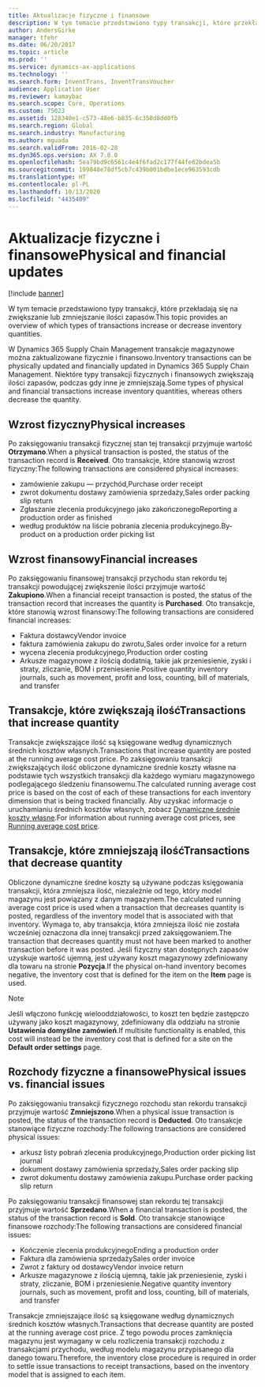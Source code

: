 ```yaml
---
title: Aktualizacje fizyczne i finansowe
description: W tym temacie przedstawiono typy transakcji, które przekładają się na zwiększanie lub zmniejszanie ilości zapasów.
author: AndersGirke
manager: tfehr
ms.date: 06/20/2017
ms.topic: article
ms.prod: ''
ms.service: dynamics-ax-applications
ms.technology: ''
ms.search.form: InventTrans, InventTransVoucher
audience: Application User
ms.reviewer: kamaybac
ms.search.scope: Core, Operations
ms.custom: 75023
ms.assetid: 128340e1-c573-48e6-b835-6c350d8dd0fb
ms.search.region: Global
ms.search.industry: Manufacturing
ms.author: mguada
ms.search.validFrom: 2016-02-28
ms.dyn365.ops.version: AX 7.0.0
ms.openlocfilehash: 5ea79bd9c6561c4e4f6fad2c177f44fe62bdea5b
ms.sourcegitcommit: 199848e78df5cb7c439b001bdbe1ece963593cdb
ms.translationtype: HT
ms.contentlocale: pl-PL
ms.lasthandoff: 10/13/2020
ms.locfileid: "4435409"
---
```

# <a name="physical-and-financial-updates"></a><span data-ttu-id="79746-103">Aktualizacje fizyczne i finansowe</span><span class="sxs-lookup"><span data-stu-id="79746-103">Physical and financial updates</span></span>

[!include [banner](../includes/banner.md)]

<span data-ttu-id="79746-104">W tym temacie przedstawiono typy transakcji, które przekładają się na zwiększanie lub zmniejszanie ilości zapasów.</span><span class="sxs-lookup"><span data-stu-id="79746-104">This topic provides an overview of which types of transactions increase or decrease inventory quantities.</span></span> 

<span data-ttu-id="79746-105">W Dynamics 365 Supply Chain Management transakcje magazynowe można zaktualizowane fizycznie i finansowo.</span><span class="sxs-lookup"><span data-stu-id="79746-105">Inventory transactions can be physically updated and financially updated in Dynamics 365 Supply Chain Management.</span></span> <span data-ttu-id="79746-106">Niektóre typy transakcji fizycznych i finansowych zwiększają ilości zapasów, podczas gdy inne je zmniejszają.</span><span class="sxs-lookup"><span data-stu-id="79746-106">Some types of physical and financial transactions increase inventory quantities, whereas others decrease the quantity.</span></span>

## <a name="physical-increases"></a><span data-ttu-id="79746-107">Wzrost fizyczny</span><span class="sxs-lookup"><span data-stu-id="79746-107">Physical increases</span></span>
<span data-ttu-id="79746-108">Po zaksięgowaniu transakcji fizycznej stan tej transakcji przyjmuje wartość **Otrzymano**.</span><span class="sxs-lookup"><span data-stu-id="79746-108">When a physical transaction is posted, the status of the transaction record is **Received**.</span></span> <span data-ttu-id="79746-109">Oto transakcje, które stanowią wzrost fizyczny:</span><span class="sxs-lookup"><span data-stu-id="79746-109">The following transactions are considered physical increases:</span></span>

-   <span data-ttu-id="79746-110">zamówienie zakupu — przychód,</span><span class="sxs-lookup"><span data-stu-id="79746-110">Purchase order receipt</span></span>
-   <span data-ttu-id="79746-111">zwrot dokumentu dostawy zamówienia sprzedaży,</span><span class="sxs-lookup"><span data-stu-id="79746-111">Sales order packing slip return</span></span>
-   <span data-ttu-id="79746-112">Zgłaszanie zlecenia produkcyjnego jako zakończonego</span><span class="sxs-lookup"><span data-stu-id="79746-112">Reporting a production order as finished</span></span>
-   <span data-ttu-id="79746-113">według produktów na liście pobrania zlecenia produkcyjnego.</span><span class="sxs-lookup"><span data-stu-id="79746-113">By-product on a production order picking list</span></span>

## <a name="financial-increases"></a><span data-ttu-id="79746-114">Wzrost finansowy</span><span class="sxs-lookup"><span data-stu-id="79746-114">Financial increases</span></span>
<span data-ttu-id="79746-115">Po zaksięgowaniu finansowej transakcji przychodu stan rekordu tej transakcji powodującej zwiększenie ilości przyjmuje wartość **Zakupiono**.</span><span class="sxs-lookup"><span data-stu-id="79746-115">When a financial receipt transaction is posted, the status of the transaction record that increases the quantity is **Purchased**.</span></span> <span data-ttu-id="79746-116">Oto transakcje, które stanowią wzrost finansowy:</span><span class="sxs-lookup"><span data-stu-id="79746-116">The following transactions are considered financial increases:</span></span>

-   <span data-ttu-id="79746-117">Faktura dostawcy</span><span class="sxs-lookup"><span data-stu-id="79746-117">Vendor invoice</span></span>
-   <span data-ttu-id="79746-118">faktura zamówienia zakupu do zwrotu,</span><span class="sxs-lookup"><span data-stu-id="79746-118">Sales order invoice for a return</span></span>
-   <span data-ttu-id="79746-119">wycena zlecenia produkcyjnego,</span><span class="sxs-lookup"><span data-stu-id="79746-119">Production order costing</span></span>
-   <span data-ttu-id="79746-120">Arkusze magazynowe z ilością dodatnią, takie jak przeniesienie, zyski i straty, zliczanie, BOM i przeniesienie.</span><span class="sxs-lookup"><span data-stu-id="79746-120">Positive quantity inventory journals, such as movement, profit and loss, counting, bill of materials, and transfer</span></span>

## <a name="transactions-that-increase-quantity"></a><span data-ttu-id="79746-121">Transakcje, które zwiększają ilość</span><span class="sxs-lookup"><span data-stu-id="79746-121">Transactions that increase quantity</span></span>
<span data-ttu-id="79746-122">Transakcje zwiększające ilość są księgowane według dynamicznych średnich kosztów własnych.</span><span class="sxs-lookup"><span data-stu-id="79746-122">Transactions that increase quantity are posted at the running average cost price.</span></span> <span data-ttu-id="79746-123">Po zaksięgowaniu transakcji zwiększających ilość obliczone dynamiczne średnie koszty własne na podstawie tych wszystkich transakcji dla każdego wymiaru magazynowego podlegającego śledzeniu finansowemu.</span><span class="sxs-lookup"><span data-stu-id="79746-123">The calculated running average cost price is based on the cost of each of these transactions for each inventory dimension that is being tracked financially.</span></span> <span data-ttu-id="79746-124">Aby uzyskać informacje o uruchamianiu średnich kosztów własnych, zobacz [Dynamiczne średnie koszty własne](running-average-cost-price.md).</span><span class="sxs-lookup"><span data-stu-id="79746-124">For information about running average cost prices, see [Running average cost price](running-average-cost-price.md).</span></span>

## <a name="transactions-that-decrease-quantity"></a><span data-ttu-id="79746-125">Transakcje, które zmniejszają ilość</span><span class="sxs-lookup"><span data-stu-id="79746-125">Transactions that decrease quantity</span></span>
<span data-ttu-id="79746-126">Obliczone dynamiczne średne koszty są używane podczas księgowania transakcji, która zmniejsza ilość, niezależnie od tego, który model magazynu jest powiązany z danym magazynem.</span><span class="sxs-lookup"><span data-stu-id="79746-126">The calculated running average cost price is used  when a transaction that decreases quantity is posted, regardless of the inventory model that is associated with that inventory.</span></span> <span data-ttu-id="79746-127">Wymaga to, aby transakcja, która zmniejsza ilość nie została wcześniej oznaczona dla innej transakcji przed zaksięgowaniem.</span><span class="sxs-lookup"><span data-stu-id="79746-127">The transaction that decreases quantity must not have been marked to another transaction before it was posted.</span></span> <span data-ttu-id="79746-128">Jeśli fizyczny stan dostępnych zapasów uzyskuje wartość ujemną, jest używany koszt magazynowy zdefiniowany dla towaru na stronie **Pozycja**.</span><span class="sxs-lookup"><span data-stu-id="79746-128">If the physical on-hand inventory becomes negative, the inventory cost that is defined for the item on the **Item** page is used.</span></span> 

> [!NOTE]
> <span data-ttu-id="79746-129">Jeśli włączono funkcję wielooddziałowości, to koszt ten będzie zastępczo używany jako koszt magazynowy, zdefiniowany dla oddziału na stronie **Ustawienia domyślne zamówień**.</span><span class="sxs-lookup"><span data-stu-id="79746-129">If multisite functionality is enabled, this cost will instead be the inventory cost that is defined for a site on the **Default order settings** page.</span></span>

## <a name="physical-issues-vs-financial-issues"></a><span data-ttu-id="79746-130">Rozchody fizyczne a finansowe</span><span class="sxs-lookup"><span data-stu-id="79746-130">Physical issues vs. financial issues</span></span>
<span data-ttu-id="79746-131">Po zaksięgowaniu transakcji fizycznego rozchodu stan rekordu transakcji przyjmuje wartość **Zmniejszono**.</span><span class="sxs-lookup"><span data-stu-id="79746-131">When a physical issue transaction is posted, the status of the transaction record is **Deducted**.</span></span> <span data-ttu-id="79746-132">Oto transakcje stanowiące fizyczne rozchody:</span><span class="sxs-lookup"><span data-stu-id="79746-132">The following transactions are considered physical issues:</span></span>

-   <span data-ttu-id="79746-133">arkusz listy pobrań zlecenia produkcyjnego,</span><span class="sxs-lookup"><span data-stu-id="79746-133">Production order picking list journal</span></span>
-   <span data-ttu-id="79746-134">dokument dostawy zamówienia sprzedaży,</span><span class="sxs-lookup"><span data-stu-id="79746-134">Sales order packing slip</span></span>
-   <span data-ttu-id="79746-135">zwrot dokumentu dostawy zamówienia zakupu.</span><span class="sxs-lookup"><span data-stu-id="79746-135">Purchase order packing slip return</span></span>

<span data-ttu-id="79746-136">Po zaksięgowaniu transakcji finansowej stan rekordu tej transakcji przyjmuje wartość **Sprzedano**.</span><span class="sxs-lookup"><span data-stu-id="79746-136">When a financial transaction is posted, the status of the transaction record is **Sold**.</span></span> <span data-ttu-id="79746-137">Oto transakcje stanowiące finansowe rozchody:</span><span class="sxs-lookup"><span data-stu-id="79746-137">The following transactions are considered financial issues:</span></span>

-   <span data-ttu-id="79746-138">Kończenie zlecenia produkcyjnego</span><span class="sxs-lookup"><span data-stu-id="79746-138">Ending a production order</span></span>
-   <span data-ttu-id="79746-139">Faktura dla zamówienia sprzedaży</span><span class="sxs-lookup"><span data-stu-id="79746-139">Sales order invoice</span></span>
-   <span data-ttu-id="79746-140">Zwrot z faktury od dostawcy</span><span class="sxs-lookup"><span data-stu-id="79746-140">Vendor invoice return</span></span>
-   <span data-ttu-id="79746-141">Arkusze magazynowe z ilością ujemną, takie jak przeniesienie, zyski i straty, zliczanie, BOM i przeniesienie.</span><span class="sxs-lookup"><span data-stu-id="79746-141">Negative quantity inventory journals, such as movement, profit and loss, counting, bill of materials, and transfer</span></span>

<span data-ttu-id="79746-142">Transakcje zmniejszające ilość są księgowane według dynamicznych średnich kosztów własnych.</span><span class="sxs-lookup"><span data-stu-id="79746-142">Transactions that decrease quantity are posted at the running average cost price.</span></span> <span data-ttu-id="79746-143">Z tego powodu proces zamknięcia magazynu jest wymagany w celu rozliczenia transakcji rozchodu z transakcjami przychodu, według modelu magazynu przypisanego dla danego towaru.</span><span class="sxs-lookup"><span data-stu-id="79746-143">Therefore, the inventory close procedure is required in order to settle issue transactions to receipt transactions, based on the inventory model that is assigned to each item.</span></span>
